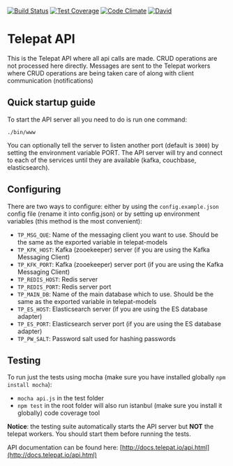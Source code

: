 [![Build Status](https://travis-ci.org/telepat-io/telepat-api.svg)](https://travis-ci.org/telepat-io/telepat-api) [![Test Coverage](https://codeclimate.com/github/telepat-io/telepat-api/badges/coverage.svg)](https://codeclimate.com/github/telepat-io/telepat-api/coverage) [![Code Climate](https://codeclimate.com/github/telepat-io/telepat-api/badges/gpa.svg)](https://codeclimate.com/github/telepat-io/telepat-api) [![David](https://img.shields.io/david/telepat-io/telepat-api.svg)](https://david-dm.org/telepat-io/telepat-api)

# Telepat API

This is the Telepat API where all api calls are made. CRUD operations are not processed here directly. Messages are
sent to the Telepat workers where CRUD operations are being taken care of along with client communication (notifications)

## Quick startup guide

To start the API server all you need to do is run one command:

`./bin/www`

You can optionally tell the server to listen another port (default is `3000`) by setting the environment variable PORT.
The API server will try and connect to each of the services until they are available (kafka, couchbase, elasticsearch).

## Configuring

There are two ways to configure: either by using the `config.example.json` config file (rename it into config.json)
or by setting up environment variables (this method is the most convenient):

* `TP_MSG_QUE`: Name of the messaging client you want to use. Should be the same as the exported variable in
telepat-models
* `TP_KFK_HOST`: Kafka (zooekeeper) server (if you are using the Kafka Messaging Client)
* `TP_KFK_PORT`: Kafka (zooekeeper) server port (if you are using the Kafka Messaging Client)
* `TP_REDIS_HOST`: Redis server
* `TP_REDIS_PORT`: Redis server port
* `TP_MAIN_DB`: Name of the main database which to use. Should be the same as the exported variable in telepat-models
* `TP_ES_HOST`: Elasticsearch server (if you are using the ES database adapter)
* `TP_ES_PORT`: Elasticsearch server port (if you are using the ES database adapter)
* `TP_PW_SALT`: Password salt used for hashing passwords

## Testing

To run just the tests using mocha (make sure you have installed globally `npm install mocha`):

* `mocha api.js` in the test folder
* `npm test` in the root folder will also run istanbul (make sure you install it globally) code coverage tool

**Notice**: the testing suite automatically starts the API server but **NOT** the telepat workers. You should start them
before running the tests.

API documentation can be found here: [http://docs.telepat.io/api.html](http://docs.telepat.io/api.html)

